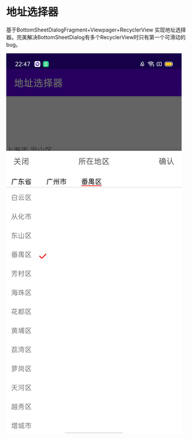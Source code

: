 # 地址选择器

基于BottomSheetDialogFragment+Viewpager+RecyclerView 实现地址选择器。完美解决BottomSheetDialog有多个RecyclerView时只有第一个可滑动的bug。

![screenshot1647355662651.png](./screenshot-1647355662651.png)